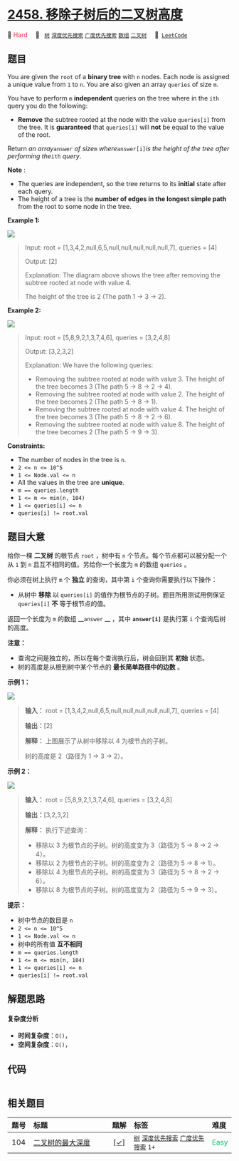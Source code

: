 # [2458. 移除子树后的二叉树高度](https://leetcode.com/problems/height-of-binary-tree-after-subtree-removal-queries)

🔴 <font color=#ff334b>Hard</font>&emsp; 🔖&ensp; [`树`](/leetcode/outline/tag/tree.md) [`深度优先搜索`](/leetcode/outline/tag/depth-first-search.md) [`广度优先搜索`](/leetcode/outline/tag/breadth-first-search.md) [`数组`](/leetcode/outline/tag/array.md) [`二叉树`](/leetcode/outline/tag/binary-tree.md)&emsp; 🔗&ensp;[`LeetCode`](https://leetcode.com/problems/height-of-binary-tree-after-subtree-removal-queries)


## 题目

You are given the `root` of a **binary tree** with `n` nodes. Each node is
assigned a unique value from `1` to `n`. You are also given an array `queries`
of size `m`.

You have to perform `m` **independent** queries on the tree where in the `ith`
query you do the following:

  * **Remove** the subtree rooted at the node with the value `queries[i]` from the tree. It is **guaranteed** that `queries[i]` will **not** be equal to the value of the root.

Return _an array_`answer` _of size_`m` _where_`answer[i]`_is the height of the
tree after performing the_`ith` _query_.

**Note** :

  * The queries are independent, so the tree returns to its **initial** state after each query.
  * The height of a tree is the **number of edges in the longest simple path** from the root to some node in the tree.



**Example 1:**

![](https://assets.leetcode.com/uploads/2022/09/07/binaryytreeedrawio-1.png)

> Input: root = [1,3,4,2,null,6,5,null,null,null,null,null,7], queries = [4]
> 
> Output: [2]
> 
> Explanation: The diagram above shows the tree after removing the subtree rooted at node with value 4.
> 
> The height of the tree is 2 (The path 1 -> 3 -> 2).

**Example 2:**

![](https://assets.leetcode.com/uploads/2022/09/07/binaryytreeedrawio-2.png)

> Input: root = [5,8,9,2,1,3,7,4,6], queries = [3,2,4,8]
> 
> Output: [3,2,3,2]
> 
> Explanation: We have the following queries:
> - Removing the subtree rooted at node with value 3. The height of the tree becomes 3 (The path 5 -> 8 -> 2 -> 4).
> - Removing the subtree rooted at node with value 2. The height of the tree becomes 2 (The path 5 -> 8 -> 1).
> - Removing the subtree rooted at node with value 4. The height of the tree becomes 3 (The path 5 -> 8 -> 2 -> 6).
> - Removing the subtree rooted at node with value 8. The height of the tree becomes 2 (The path 5 -> 9 -> 3).

**Constraints:**

  * The number of nodes in the tree is `n`.
  * `2 <= n <= 10^5`
  * `1 <= Node.val <= n`
  * All the values in the tree are **unique**.
  * `m == queries.length`
  * `1 <= m <= min(n, 104)`
  * `1 <= queries[i] <= n`
  * `queries[i] != root.val`


## 题目大意

给你一棵 **二叉树** 的根节点 `root` ，树中有 `n` 个节点。每个节点都可以被分配一个从 `1` 到 `n` 且互不相同的值。另给你一个长度为
`m` 的数组 `queries` 。

你必须在树上执行 `m` 个 **独立** 的查询，其中第 `i` 个查询你需要执行以下操作：

  * 从树中 **移除** 以 `queries[i]` 的值作为根节点的子树。题目所用测试用例保证 `queries[i]` **不** 等于根节点的值。

返回一个长度为 `m` 的数组 __`answer` __ ，其中 __`answer[i]`__ 是执行第 `i` 个查询后树的高度。

**注意：**

  * 查询之间是独立的，所以在每个查询执行后，树会回到其 **初始** 状态。
  * 树的高度是从根到树中某个节点的 **最长简单路径中的边数** 。



**示例 1：**

![](https://assets.leetcode.com/uploads/2022/09/07/binaryytreeedrawio-1.png)

> 
> 
> 
> 
> 
> **输入：** root = [1,3,4,2,null,6,5,null,null,null,null,null,7], queries = [4]
> 
> **输出：**[2]
> 
> **解释：** 上图展示了从树中移除以 4 为根节点的子树。
> 
> 树的高度是 2（路径为 1 -> 3 -> 2）。
> 
> 

**示例 2：**

![](https://assets.leetcode.com/uploads/2022/09/07/binaryytreeedrawio-2.png)

> 
> 
> 
> 
> 
> **输入：** root = [5,8,9,2,1,3,7,4,6], queries = [3,2,4,8]
> 
> **输出：**[3,2,3,2]
> 
> **解释：** 执行下述查询：
> - 移除以 3 为根节点的子树。树的高度变为 3（路径为 5 -> 8 -> 2 -> 4）。
> - 移除以 2 为根节点的子树。树的高度变为 2（路径为 5 -> 8 -> 1）。
> - 移除以 4 为根节点的子树。树的高度变为 3（路径为 5 -> 8 -> 2 -> 6）。
> - 移除以 8 为根节点的子树。树的高度变为 2（路径为 5 -> 9 -> 3）。
> 
> 



**提示：**

  * 树中节点的数目是 `n`
  * `2 <= n <= 10^5`
  * `1 <= Node.val <= n`
  * 树中的所有值 **互不相同**
  * `m == queries.length`
  * `1 <= m <= min(n, 104)`
  * `1 <= queries[i] <= n`
  * `queries[i] != root.val`


## 解题思路

#### 复杂度分析

- **时间复杂度**：`O()`，
- **空间复杂度**：`O()`，

## 代码

```javascript

```

## 相关题目

<!-- prettier-ignore -->
| 题号 | 标题 | 题解 | 标签 | 难度 |
| :------: | :------ | :------: | :------ | :------ |
| 104 | [二叉树的最大深度](https://leetcode.com/problems/maximum-depth-of-binary-tree) | [[✓]](https://2xiao.github.io/leetcode-js/leetcode/problem/0104) |  [`树`](/leetcode/outline/tag/tree.md) [`深度优先搜索`](/leetcode/outline/tag/depth-first-search.md) [`广度优先搜索`](/leetcode/outline/tag/breadth-first-search.md) `1+` | <font color=#15bd66>Easy</font> |

<style>
.blue {
    background-color: #096dd9;
    padding: 0.25rem 0.5rem;
    margin: 0;
    font-size: 0.85em;
    border-radius: 3px;
    color: white;
    font-weight: 500;
}
table th:first-of-type { width: 10%; }
table th:nth-of-type(2) { width: 35%; }
table th:nth-of-type(3) { width: 10%; }
table th:nth-of-type(4) { width: 35%; }
table th:nth-of-type(5) { width: 10%; }
</style>
